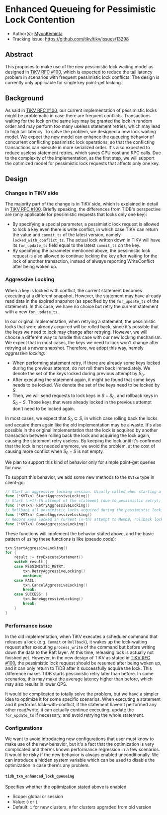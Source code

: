 # Enhanced Queueing for Pessimistic Lock Contention

- Author(s): [MyonKeminta](http://github.com/MyonKeminta)
- Tracking Issue: https://github.com/tikv/tikv/issues/13298

## Abstract

This proposes to make use of the new pessimistic lock waiting model as designed in [TiKV RFC #100](https://github.com/tikv/rfcs/pull/100), which is expected to reduce the tail latency problem in scenarios with frequent pessimistic lock conflicts. The design is currently only applicable for single key point-get locking. 

## Background

As said in [TiKV RFC #100](https://github.com/tikv/rfcs/pull/100), our current implementation of pessimistic locks might be problematic in case there are frequent conflicts. Transactions waiting for the lock on the same key may be granted the lock in random order and may perform too many useless statement retries, which may lead to high tail latency. To solve the problem, we designed a new lock waiting model. We expect the new model can enhance the queueing behavior of concurrent conflicting pessimistic lock operations, so that the conflicting transactions can execute in more serialized order. It's also expected to reduce useless statement retries, which saves CPU cost and RPC calls. Due to the complexity of the implementation, as the first step, we will support the optimized model for pessimistic lock requests that affects only one key.

## Design

### Changes in TiKV side

The majority part of the change is in TiKV side, which is explained in detail in [TiKV RFC #100](https://github.com/tikv/rfcs/pull/100). Briefly speaking, the differences from TiDB's perspective are (only applicable for pessimistic requests that locks only one key):

- By specifying a special parameter, a pessimistic lock request is allowed to lock a key even there is write conflict, in which case TiKV can return the value and `commit_ts` of the latest version, namely `locked_with_conflict_ts`. The actual lock written down in TiKV will have its `for_update_ts` field equal to the latest `commit_ts` on the key.
- By specifying the parameter mentioned above, the pessimistic lock request is also allowed to continue locking the key after waiting for the lock of another transaction, instead of always reporting WriteConflict after being woken up.

### Aggressive Locking

When a key is locked with conflict, the current statement becomes executing at a different snapshot. However, the statement may have already read data in the expired snapshot (as specified by the `for_update_ts` of the statement). In this case, we have no choice but retry the current statement with a new `for_update_ts`.

In our original implementation, when retrying a statement, the pessimistic locks that were already acquired will be rolled back, since it's possible that the keys we need to lock may change after retrying. However, we will choose a different way to handle this case with our new locking mechanism. We expect that in most cases, the keys we need to lock won't change after retrying at a newer snapshot. Therefore, we adopt this way, namely *aggressive locking*:

- When performing statement retry, if there are already some keys locked during the previous attempt, do not roll them back immediately. We denote the set of the keys locked during previous attempt by $S_0$.
- After executing the statement again, it might be found that some keys needs to be locked. We denote the set of the keys need to be locked by $S$.
- Then, we will send requests to lock keys in $S - S_0$, and rollback keys in $S_0 - S$. Those keys that were already locked in the previous attempt don't need to be locked again.

In most cases, we expect that $S_0 \subseteq S$, in which case rolling back the locks and acquire them again like the old implementation may be a waste. It's also possible in the original implementation that the lock is acquired by another transaction between rolling back the lock and acquiring the lock again, causing the statement retry useless. By keeping the lock until it's confirmed that the lock is not needed anymore, we avoid the problem, at the cost of causing more conflict when $S_0 - S$ is not empty.

We plan to support this kind of behavior only for simple point-get queries for now.

To support this behavior, we add some new methods to the `KVTxn` type in client-go:

```go
// Start an aggressive locking session. Usually called when starting a DML statement.
func (*KVTxn) StartAggressiveLocking()
// Start (n+1)-th attempt of the statement (due to pessimistic retry); rollback unnecessary locks locked in (n-1)-th attempt. 
func (*KVTxn) RetryAggressiveLocking()
// Rollback all pessimistic locks acquired during the pessimistic locking session, and exit aggressive locking state.
func (*KVTxn) CancelAggressiveLocking()
// Record keys locked in current (n-th) attempt to MemDB, rollback locks locked in previous (n-1)-th attempt, and exit aggressive locking state.
func (*KVTxn) DoneAggressiveLocking()
```

These functions will implement the behavior stated above, and the basic pattern of using these functions is like (pseudo code):

```go
txn.StartAggressiveLocking()
for {
    result := tryExecuteStatement()
    switch result {
	case PESSIMISTIC_RETRY:
        txn.RetryAggressiveLocking()
		continue;
    case FAIL:
        txn.CancelAggressiveLocking()
		break;
    case SUCCESS: {
        txn.DoneAggressiveLocking()
		break;
    }
}
```

### Performance issue

In the old implementation, when TiKV executes a scheduler command that releases a lock (e.g. `Commit` or `Rollback`), it wakes up the lock-waiting request after executing `process_write` of the command but before writing down the data to the Raft layer. At this time, releasing lock is actually not finished yet. However, in the new design of TiKV as stated in [TiKV RFC #100](https://github.com/tikv/rfcs/pull/100), the pessimistic lock request should be resumed after being woken up, and it can only return to TiDB after it successfully acquire the lock. This difference makes TiDB starts pessimistic retry later than before. In some scenarios, this may make the average latency higher than before, which may also results in lower QPS.

It would be complicated to totally solve the problem, but we have a simpler idea to optimize it for some specific scenarios. When executing a statement and it performs lock-with-conflict, if the statement haven't performed any other read/write, it can actually continue executing, update the `for_update_ts` if necessary, and avoid retrying the whole statement.

### Configurations

We want to avoid introducing new configurations that user must know to make use of the new behavior, but it's a fact that the optimization is very complicated and there's known performance regression in a few scenarios. It would be risky if the new behavior is always enabled unconditionally. We can introduce a hidden system variable which can be used to disable the optimization in case there's any problem.

#### `tidb_txn_enhanced_lock_queueing`

Specifies whether the optimization stated above is enabled.

- Scope: global or session
- Value: `0` or `1`
- Default: `1` for new clusters, `0` for clusters upgraded from old version

